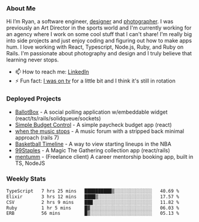 ### About Me
Hi I’m Ryan, a software engineer, [designer](https://www.denvermullets.com/video) and [photographer](https://www.denvermullets.com/). I was previously an Art Director in the sports world and I'm currently working for an agency where I work on some cool stuff that I can't share! I'm really big into side projects and just enjoy coding and figuring out how to make apps hum. I love working with React, Typescript, Node.js, Ruby, and Ruby on Rails. I'm passionate about photography and design and I truly believe that learning never stops.

- 📫 How to reach me: [LinkedIn](https://www.linkedin.com/in/ryanvaznis)
- ⚡ Fun fact: [I was on tv](https://vimeo.com/381425882) for a little bit and I think it's still in rotation

### Deployed Projects
- [BallotBox](https://voteballotbox.com/) - A social polling application w/embeddable widget (react/ts/rails/solidqueue/sockets)
- [Simple Budget Control](https://simplebudgetcontrol.com/) - A simple paycheck budget app (react)
- [when the music stops](https://whenthemusicstops.net) - A music forum with a stripped back minimal approach (rails 7)
- [Basketball Timeline](https://basketball-timeline.com/?team=PHO&year=2023) - A way to view starting lineups in the NBA
- [99Staples](https://www.99staples.com/collections/denvermullets/9) - A Magic The Gathering collection app (react/rails)
- [mentumm](https://portal.mentumm.com/) - (Freelance client) A career mentorship booking app, built in TS, NodeJS

### Weekly Stats
<!--START_SECTION:waka-->

```txt
TypeScript   7 hrs 25 mins   ██████████▒░░░░░░░░░░░░░░   40.69 %
Elixir       3 hrs 12 mins   ████▒░░░░░░░░░░░░░░░░░░░░   17.57 %
CSV          2 hrs 9 mins    ███░░░░░░░░░░░░░░░░░░░░░░   11.82 %
Ruby         1 hr 5 mins     █▓░░░░░░░░░░░░░░░░░░░░░░░   06.03 %
ERB          56 mins         █▒░░░░░░░░░░░░░░░░░░░░░░░   05.13 %
```

<!--END_SECTION:waka-->
